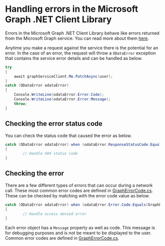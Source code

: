Handling errors in the Microsoft Graph .NET Client Library
=====

Errors in the Microsoft Graph .NET Client Library behave like errors returned from the Microsoft Graph service. You can read more about them [here](https://learn.microsoft.com/en-us/graph/errors).

Anytime you make a request against the service there is the potential for an error. In the case of an error, the request will throw a `ODataError` exception that contains the service error details and can be handled as below.

```cs
try
{
    await graphServiceClient.Me.PatchAsync(user);
}
catch (ODataError odataError)
{
    Console.WriteLine(odataError.Error.Code);
    Console.WriteLine(odataError.Error.Message);
    throw;
}
```


## Checking the error status code

You can check the status code that caused the error as below.

```csharp
catch (ODataError odataError) when (odataError.ResponseStatusCode.Equals(404))
{
        // Handle 404 status code
}
```

## Checking the error

There are a few different types of errors that can occur during a network call. These most common error codes are defined in [GraphErrorCode.cs](../src/Microsoft.Graph/Enums/GraphErrorCode.cs). These can be checked by matching with the error code value as below.

```csharp
catch (ODataError odataError) when (odataError.Error.Code.Equals(GraphErrorCode.AccessDenied.ToString()))
{
        // Handle access denied error
}
```

Each error object has a `Message` property as well as code. This message is for debugging purposes and is not be meant to be displayed to the user. Common error codes are defined in [GraphErrorCode.cs](../src/Microsoft.Graph/Enums/GraphErrorCode.cs).
